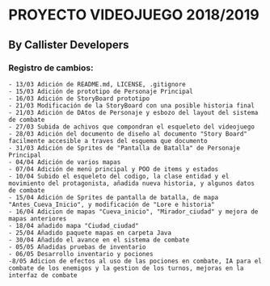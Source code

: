 # PROYECTO VIDEOJUEGO 2018/2019
## By Callister Developers

### **Registro de cambios:**
    - 13/03 Adición de README.md, LICENSE, .gitignore
    - 15/03 Adición de prototipo de Personaje Principal
    - 16/03 Adición de StoryBoard prototipo
    - 21/03 Modificación de la StoryBoard con una posible historia final
    - 21/03 Adición de DAtos de Personaje y esbozo del layout del sistema de combate
    - 27/03 Subida de achivos que compondran el esqueleto del videojuego
    - 28/03 Adición del documento de diseño al documento "Story Board" facilmente accesible a traves del esquema que documento
    - 31/03 Adición de Sprites de "Pantalla de Batalla" de Personaje Principal
    - 04/04 Adición de varios mapas
    - 07/04 Adición de menú principal y POO de items y estados 
    - 10/04 Subido el esqueleto del codigo, la clase entidad y el movimiento del protagonista, añadida nueva historia, y algunos datos de combate
    - 15/04 Adición de Sprites de pantalla de batalla, de mapa "Antes_Cueva_Inicio", y modificación de "Lore e historia"
    - 16/04 Adicion de mapas "Cueva_inicio", "Mirador_ciudad" y mejora de mapas anteriores
    - 18/04 añadido mapa "Ciudad_ciudad"
    - 25/04 Añadido paquete mapas en carpeta Java
    - 30/04 Añadido el avance en el sistema de combate
    - 05/05 Añadidas pruebas de inventario
    - 06/05 Desarrollo inventario y pociones
    -8/05 Adicion de efectos al uso de las pociones en combate, IA para el combate de los enemigos y la gestion de los turnos, mejoras en la interfaz de combate
